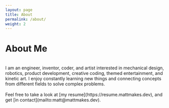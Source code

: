 ```yaml
---
layout: page
title: About
permalink: /about/
weight: 2
---
```


# **About Me**

<br>
I am an engineer, inventor, coder, and artist interested in mechanical design, robotics, product development, creative coding, themed entertainment, and kinetic art. I enjoy constantly learning new things and connecting concepts from different fields to solve complex problems. 
<br>

<br>
Feel free to take a look at [my resume](https://resume.mattmakes.dev), and get [in contact](mailto:matt@mattmakes.dev). 
<br>



<!-- <div class="row">
{% include about/timeline.html %}
</div> -->

